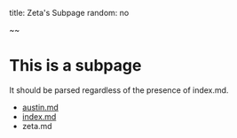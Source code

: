 title: Zeta's Subpage
random: no

~~

# This is a subpage

It should be parsed regardless of the presence of index.md.

- [austin.md](austin.html)
- [index.md](../test-folder)
- zeta.md